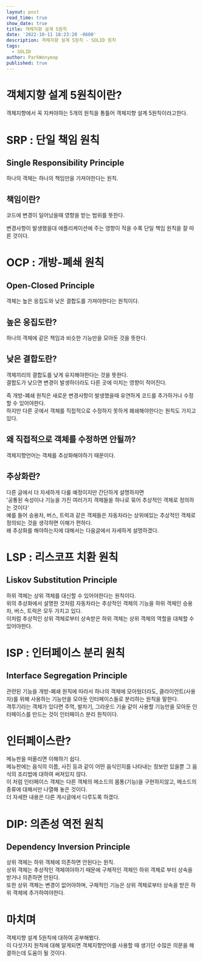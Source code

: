 ```yaml
---
layout: post
read_time: true
show_date: true
title: 객체지향 설계 5원칙
date: '2022-10-11 18:23:20 -0600'
description: 객체지향 설계 5원칙 - SOLID 원칙
tags:
  - SOLID
author: ParkWonyeop
published: true
---
```

# 객체지향 설계 5원칙이란?  

객체지향에서 꼭 지켜야하는 5개의 원칙을 통틀어 객체지향 설계 5원칙이라고한다.

# SRP : 단일 책임 원칙  

## Single Responsibility Principle  

하나의 객체는 하나의 책임만을 가져야한다는 원칙.  

## 책임이란?  

코드에 변경이 일어났을때 영향을 받는 범위를 뜻한다.  

변경사항이 발생했을대 애플리케이션에 주는 영향이 적을 수록 단일 책임 원칙을 잘 따른 것이다.  

# OCP : 개방-폐쇄 원칙  

## Open-Closed Principle  

객체는 높은 응집도와 낮은 결합도를 가져야한다는 원칙이다.  

## 높은 응집도란?  

하나의 객체에 같은 책임과 비슷한 기능만을 모아둔 것을 뜻한다.  

## 낮은 결합도란?  

객체끼리의 결합도를 낮게 유지해야한다는 것을 뜻한다.  
결합도가 낮으면 변경이 발생하더라도 다른 곳에 미치는 영향이 적어진다.  

즉 개방-폐쇄 원칙은 새로운 변경사항이 발생했을때 유연하게 코드를 추가하거나 수정할 수 있어야한다.  
하지만 다른 곳에서 객체를 직접적으로 수정하지 못하게 폐쇄해야한다는 원칙도 가지고있다.  

## 왜 직접적으로 객체를 수정하면 안될까?  

객체지향언어는 객체를 추상화해야하기 때문이다.  

## 추상화란?  

다른 글에서 더 자세하게 다룰 예정이지만 간단하게 설명하자면  
'공통된 속성이나 기능을 가진 여러가지 객체들을 하나로 묶어 추상적인 객체로 정의하는 것이다'  
예를 들어 승용차, 버스, 트럭과 같은 객체들은 자동차라는 상위에있는 추상적인 객체로 정의되는 것을 생각하면 이해가 편하다.  
왜 추상화를 해야하는지에 대해서는 다음글에서 자세하게 설명하겠다.  

# LSP : 리스코프 치환 원칙  

## Liskov Substitution Principle  

하위 객체는 상위 객체를 대신할 수 있어야한다는 원칙이다.  
위의 추상화에서 설명한 것처럼 자동차라는 추상적인 객체의 기능을 하위 객체인 승용차, 버스, 트럭은 모두 가지고 있다.  
이처럼 추상적인 상위 객체로부터 상속받은 하위 객체는 상위 객체의 역할을 대체할 수 있어야한다.  

# ISP : 인터페이스 분리 원칙  

## Interface Segregation Principle  

관련된 기능을 개방-폐쇄 원칙에 따라서 하나의 객체에 모아뒀더라도, 클라이언트(사용자)를 위해 사용하는 기능만을 모아둔 인터페이스들로 분리하는 원칙을 말한다.  
격투기라는 객체가 있다면 주먹, 발차기, 그라운드 기술 같이 사용할 기능만을 모아둔 인터페이스를 만드는 것이 인터페이스 분리 원칙이다.  

# 인터페이스란?  

메뉴판을 떠올리면 이해하기 쉽다.  
메뉴판에는 음식의 이름, 사진 등과 같이 어떤 음식인지를 나타내는 정보만 있을뿐 그 음식의 조리법에 대하여 써져있지 않다.  
이 처럼 인터페이스 객체는 다른 객체의 메소드의 몸통(기능)을 구현하지않고, 메소드의 종류에 대해서만 나열해 놓은 것이다.  
더 자세한 내용은 다른 게시글에서 다루도록 하겠다.  

# DIP: 의존성 역전 원칙  

## Dependency Inversion Principle  

상위 객체는 하위 객체에 의존하면 안된다는 원칙.  
상위 객체는 추상적인 객체여야하기 때문에 구체적인 객체인 하위 객체로 부터 상속을 받거나 의존하면 안된다.  
또한 상위 객체는 변경이 없어야하며, 구체적인 기능은 상위 객체로부터 상속을 받은 하위 객체에 추가하여야한다.  

# 마치며  

객체지향 설계 5원칙에 대하여 공부해봤다.  
이 다섯가지 원칙에 대해 알게되면 객체지향언어를 사용할 때 생기던 수많은 의문을 해결하는데 도움이 될 것이다.  
